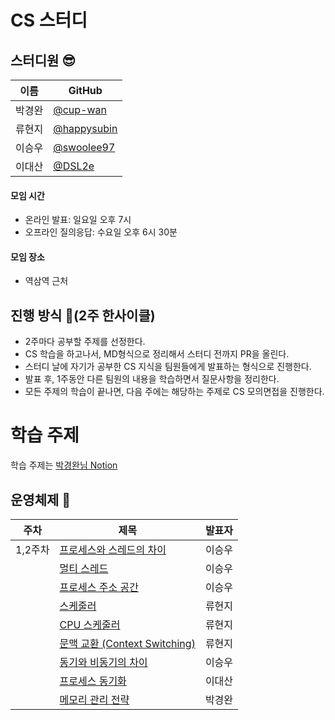 # CS 스터디
## 스터디원 😎
| 이름   | GitHub                                         |
| ------ | ---------------------------------------------- |
| 박경완 | [@cup-wan](https://github.com/cup-wan) 
| 류현지 | [@happysubin](https://github.com/Ryuuhj) |
| 이승우 | [@swoolee97](https://github.com/swoolee97) |
| 이대산 | [@DSL2e](https://github.com/DSL2e) |

#### 모임 시간
- 온라인 발표: 일요일 오후 7시
- 오프라인 질의응답: 수요일 오후 6시 30분

#### 모임 장소
- 역삼역 근처


## 진행 방식 🌳(2주 한사이클)
* 2주마다 공부할 주제를 선정한다.
* CS 학습을 하고나서, MD형식으로 정리해서 스터디 전까지 PR을 올린다.
* 스터디 날에 자기가 공부한 CS 지식을 팀원들에게 발표하는 형식으로 진행한다.
* 발표 후, 1주동안 다른 팀원의 내용을 학습하면서 질문사항을 정리한다.
* 모든 주제의 학습이 끝나면, 다음 주에는 해당하는 주제로 CS 모의면접을 진행한다.

# 학습 주제
학습 주제는 [박경완님 Notion](https://cup-wan.notion.site/CS-ver-26dd86f10e06486ebded9dcba8c4499b)

## 운영체제 📌
| 주차  | 제목                                                                                                                                                               | 발표자 |
|-----|------------------------------------------------------------------------------------------------------------------------------------------------------------------|-----|
| 1,2주차 | [프로세스와 스레드의 차이]()                                  | 이승우 |
|     | [멀티 스레드]()                                                  | 이승우 |
|     | [프로세스 주소 공간]()                                           | 이승우 |
|     | [스케줄러]()                                                     | 류현지 |
|     | [CPU 스케줄러]()                                                 | 류현지 |
|     | [문맥 교환 (Context Switching)]()                                | 류현지 |
|     | [동기와 비동기의 차이]()                                         | 이승우 |
|     | [프로세스 동기화]()                                              | 이대산 |
|     | [메모리 관리 전략]()                                              | 박경완 |
